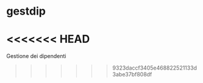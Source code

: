 gestdip
=======
<<<<<<< HEAD
=======

Gestione dei dipendenti
>>>>>>> 9323daccf3405e468822521133d3abe37bf808df
